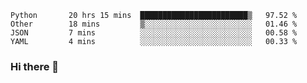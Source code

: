 <!--START_SECTION:waka-->
```text
Python       20 hrs 15 mins  ████████████████████████▒   97.52 % 
Other        18 mins         ▒░░░░░░░░░░░░░░░░░░░░░░░░   01.46 % 
JSON         7 mins          ░░░░░░░░░░░░░░░░░░░░░░░░░   00.58 % 
YAML         4 mins          ░░░░░░░░░░░░░░░░░░░░░░░░░   00.33 % 
```
<!--END_SECTION:waka-->

### Hi there 👋

<!--
**DnC275/DnC275** is a ✨ _special_ ✨ repository because its `README.md` (this file) appears on your GitHub profile.

Here are some ideas to get you started:

- 🔭 I’m currently working on ...
- 🌱 I’m currently learning ...
- 👯 I’m looking to collaborate on ...
- 🤔 I’m looking for help with ...
- 💬 Ask me about ...
- 📫 How to reach me: ...
- 😄 Pronouns: ...
- ⚡ Fun fact: ...
-->
